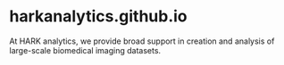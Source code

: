 # harkanalytics.github.io

At HARK analytics, we provide broad support in creation and analysis of large-scale biomedical imaging datasets.
